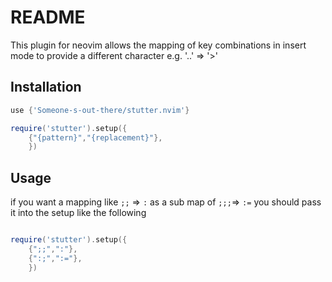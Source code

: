 # README

This plugin for neovim allows the mapping of key combinations in insert mode to provide a different character e.g. '..'  => '>'

## Installation

``` lua
use {'Someone-s-out-there/stutter.nvim'}

require('stutter').setup({
    {"{pattern}","{replacement}"},
    })

```

## Usage

if you want a mapping like `;;` => `:` as a sub map of `;;;`=> `:=` 
you should pass it into the setup like the following

``` lua

require('stutter').setup({
    {";;",":"},
    {":;",":="},
    })

```

